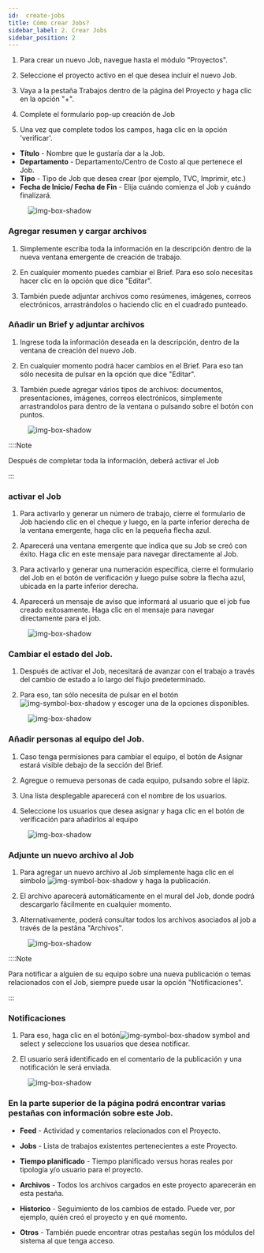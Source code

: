 ```yaml
---
id:  create-jobs
title: Cómo crear Jobs?
sidebar_label: 2. Crear Jobs
sidebar_position: 2
---
```


1. Para crear un nuevo Job, navegue hasta el módulo "Proyectos".

2. Seleccione el proyecto activo en el que desea incluir el nuevo Job.

3. Vaya a la pestaña Trabajos dentro de la página del Proyecto y haga clic en la opción "+".

4. Complete el formulario pop-up creación de Job  

5. Una vez que complete todos los campos, haga clic en la opción 'verificar'.


- **Título** - Nombre que le gustaría dar a la Job.
- **Departamento** - Departamento/Centro de Costo al que pertenece el Job.
- **Tipo** - Tipo de Job que desea crear (por ejemplo, TVC, Imprimir, etc.)
- **Fecha de Inicio/ Fecha de Fin** - Elija cuándo comienza el Job y cuándo finalizará.



<figure>

![img-box-shadow](/img/university/project-management/project-management-lesson2-1.png)
<figcaption></figcaption>
</figure>

 


### Agregar resumen y cargar archivos

1. Simplemente escriba toda la información en la descripción dentro de la nueva ventana emergente de creación de trabajo.

2. En cualquier momento puedes cambiar el Brief. Para eso solo necesitas hacer clic en la opción que dice "Editar".

3. También puede adjuntar archivos como resúmenes, imágenes, correos electrónicos, arrastrándolos o haciendo clic en el cuadrado punteado.

### Añadir un Brief y adjuntar archivos

1. Ingrese toda la información deseada en la descripción, dentro de la ventana de creación del nuevo Job.

2. En cualquier momento podrá hacer cambios en el Brief. Para eso tan sólo necesita de pulsar en la opción que dice "Editar".

3. También puede agregar vários tipos de archivos: documentos, presentaciones, imágenes, correos electrónicos, simplemente arrastrandolos para dentro de la ventana o pulsando sobre el botón con puntos.


<figure>

![img-box-shadow](/img/university/project-management/project-management-lesson2-2.png)
<figcaption></figcaption>
</figure>



::::Note

Después de completar toda la información, deberá activar el Job

:::

### activar el Job


1. Para activarlo y generar un número de trabajo, cierre el formulario de Job haciendo clic en el cheque y luego, en la parte inferior derecha de la ventana emergente, haga clic en la pequeña flecha azul.

2. Aparecerá una ventana emergente que indica que su Job se creó con éxito. Haga clic en este mensaje para navegar directamente al Job.

3. Para activarlo y generar una numeración específica, cierre el formulario del Job en el botón de verificación y luego pulse sobre la flecha azul, ubicada en la parte inferior derecha.

4. Aparecerá un mensaje de aviso que informará al usuario que el job fue creado exitosamente. Haga clic en el mensaje para navegar directamente para el job.


<figure>

![img-box-shadow](/img/university/project-management/project-management-lesson2-3.png)
<figcaption></figcaption>
</figure>



### Cambiar el estado del Job.

1. Después de activar el Job, necesitará de avanzar con el trabajo a través del cambio de estado a lo largo del flujo predeterminado. 

2. Para eso, tan sólo necesita de pulsar en el botón![img-symbol-box-shadow](/img/university/project-management/project-management-lesson2-symbol-2.png) y escoger una de la opciones disponibles.

<figure>

![img-box-shadow](/img/university/project-management/project-management-lesson2-4.png)
<figcaption></figcaption>
</figure>


### Añadir personas al equipo del Job.

1. Caso tenga permisiones para cambiar el equipo, el botón de Asignar estará visible debajo de la sección del Brief.

2. Agregue o remueva personas de cada equipo, pulsando sobre el lápiz.

3. Una lista desplegable aparecerá con el nombre de los usuarios.

4. Seleccione los usuarios que desea asignar y haga clic en el botón de verificación para añadirlos al equipo

<figure>

![img-box-shadow](/img/university/project-management/project-management-lesson2-5.png)
<figcaption></figcaption>
</figure>



### Adjunte un nuevo archivo al Job

1. Para agregar un nuevo archivo al Job simplemente haga clic en el símbolo  ![img-symbol-box-shadow](/img/university/project-management/project-management-lesson2-symbol-1.png) y haga la publicación.

2. El archivo aparecerá automáticamente en el mural del Job, donde podrá descargarlo fácilmente en cualquier momento.

3. Alternativamente, poderá consultar todos los archivos asociados al job a través de la pestãna "Archivos".

<figure>

![img-box-shadow](/img/university/project-management/project-management-lesson2-6.png)
<figcaption></figcaption>
</figure>


::::Note

Para notificar a alguien de su equipo sobre una nueva publicación o temas relacionados con el Job, siempre puede usar la opción "Notificaciones".

:::

### Notificaciones

1. Para eso, haga clic en el botón![img-symbol-box-shadow](/img/university/project-management/project-management-lesson2-symbol-3.png) symbol and select y seleccione los usuarios que desea notificar.

2. El usuario será identificado en el comentario de la publicación y una notificación le será enviada.

<figure>

![img-box-shadow](/img/university/project-management/project-management-lesson2-7.png)
<figcaption></figcaption>
</figure>

### En la parte superior de la página podrá encontrar varias pestañas con información sobre este Job.


- **Feed** - Actividad y comentarios relacionados con el Proyecto.

- **Jobs** - Lista de trabajos existentes pertenecientes a este Proyecto.

- **Tiempo planificado** - Tiempo planificado versus horas reales por tipología y/o usuario para el proyecto.

- **Archivos** - Todos los archivos cargados en este proyecto aparecerán en esta pestaña.

- **Historico** - Seguimiento de los cambios de estado. Puede ver, por ejemplo, quién creó el proyecto y en qué momento.

- **Otros** - También puede encontrar otras pestañas según los módulos del sistema al que tenga acceso.

